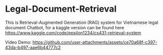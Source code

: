# Legal-Document-Retrieval 
This is Retrieval-Augmented Generation (RAG) system for Vietnamese legal document Chatbot, for a kaggle version can be found here
https://www.kaggle.com/code/epsilon1234/cs431-retrieval-system

Video Demo:
https://github.com/user-attachments/assets/ce70a68f-c397-43da-b497-aae6b44777c2
